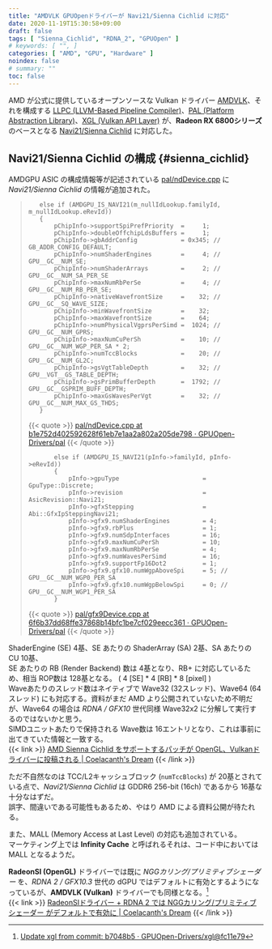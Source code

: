 ```yaml
---
title: "AMDVLK GPUOpenドライバーが Navi21/Sienna Cichlid に対応"
date: 2020-11-19T15:30:58+09:00
draft: false
tags: [ "Sienna_Cichlid", "RDNA_2", "GPUOpen" ]
# keywords: [ "", ]
categories: [ "AMD", "GPU", "Hardware" ]
noindex: false
# summary: ""
toc: false
---
```


AMD が公式に提供しているオープンソースな Vulkan ドライバー [AMDVLK](https://github.com/GPUOpen-Drivers/AMDVLK)、それを構成する [LLPC (LLVM-Based Pipeline Compiler)](https://github.com/GPUOpen-Drivers/llpc)、[PAL (Platform Abstraction Library)](https://github.com/GPUOpen-Drivers/pal)、[XGL (Vulkan API Layer)](https://github.com/GPUOpen-Drivers/xgl) が、**Radeon RX 6800シリーズ** のベースとなる [Navi21/Sienna Cichlid](/tags/sienna_cichlid) に対応した。  

## Navi21/Sienna Cichlid の構成 {#sienna_cichlid}

AMDGPU ASIC の構成情報等が記述されている [pal/ndDevice.cpp](https://github.com/GPUOpen-Drivers/pal/blob/dev/src/core/os/nullDevice/ndDevice.cpp) に *Navi21/Sienna Cichlid* の情報が追加された。  

 >        else if (AMDGPU_IS_NAVI21(m_nullIdLookup.familyId, m_nullIdLookup.eRevId))
 >        {
 >            pChipInfo->supportSpiPrefPriority  =     1;
 >            pChipInfo->doubleOffchipLdsBuffers =     1;
 >            pChipInfo->gbAddrConfig            = 0x345; // GB_ADDR_CONFIG_DEFAULT;
 >            pChipInfo->numShaderEngines        =     4; // GPU__GC__NUM_SE;
 >            pChipInfo->numShaderArrays         =     2; // GPU__GC__NUM_SA_PER_SE
 >            pChipInfo->maxNumRbPerSe           =     4; // GPU__GC__NUM_RB_PER_SE;
 >            pChipInfo->nativeWavefrontSize     =    32; // GPU__GC__SQ_WAVE_SIZE;
 >            pChipInfo->minWavefrontSize        =    32;
 >            pChipInfo->maxWavefrontSize        =    64;
 >            pChipInfo->numPhysicalVgprsPerSimd =  1024; // GPU__GC__NUM_GPRS;
 >            pChipInfo->maxNumCuPerSh           =    10; // GPU__GC__NUM_WGP_PER_SA * 2;
 >            pChipInfo->numTccBlocks            =    20; // GPU__GC__NUM_GL2C;
 >            pChipInfo->gsVgtTableDepth         =    32; // GPU__VGT__GS_TABLE_DEPTH;
 >            pChipInfo->gsPrimBufferDepth       =  1792; // GPU__GC__GSPRIM_BUFF_DEPTH;
 >            pChipInfo->maxGsWavesPerVgt        =    32; // GPU__GC__NUM_MAX_GS_THDS;
 >        }
 >
 > {{< quote >}} [pal/ndDevice.cpp at b1e752d402592628f61eb7e1aa2a802a205de798 · GPUOpen-Drivers/pal](https://github.com/GPUOpen-Drivers/pal/blob/b1e752d402592628f61eb7e1aa2a802a205de798/src/core/os/nullDevice/ndDevice.cpp#L990) {{< /quote >}}
 >
 >            else if (AMDGPU_IS_NAVI21(pInfo->familyId, pInfo->eRevId))
 >            {
 >                pInfo->gpuType                       = GpuType::Discrete;
 >                pInfo->revision                      = AsicRevision::Navi21;
 >                pInfo->gfxStepping                   = Abi::GfxIpSteppingNavi21;
 >                pInfo->gfx9.numShaderEngines         = 4;
 >                pInfo->gfx9.rbPlus                   = 1;
 >                pInfo->gfx9.numSdpInterfaces         = 16;
 >                pInfo->gfx9.maxNumCuPerSh            = 10;
 >                pInfo->gfx9.maxNumRbPerSe            = 4;
 >                pInfo->gfx9.numWavesPerSimd          = 16;
 >                pInfo->gfx9.supportFp16Dot2          = 1;
 >                pInfo->gfx9.gfx10.numWgpAboveSpi     = 5; // GPU__GC__NUM_WGP0_PER_SA
 >                pInfo->gfx9.gfx10.numWgpBelowSpi     = 0; // GPU__GC__NUM_WGP1_PER_SA
 >            }
 >
 > {{< quote >}} [pal/gfx9Device.cpp at 6f6b37dd68ffe37868b14bfc1be7cf029eecc361 · GPUOpen-Drivers/pal](https://github.com/GPUOpen-Drivers/pal/blob/6f6b37dd68ffe37868b14bfc1be7cf029eecc361/src/core/hw/gfxip/gfx9/gfx9Device.cpp#L4893) {{< /quote >}}

ShaderEngine (SE) 4基、SE あたりの ShaderArray (SA) 2基、SA あたりの CU 10基、  
SE あたりの RB (Render Backend) 数は 4基となり、RB+ に対応しているため、相当 ROP数は 128基となる。 ( 4 [SE] * 4 [RB] * 8 [pixel] )  
Waveあたりのスレッド数はネイティブで Wave32 (32スレッド)、Wave64 (64スレッド) にも対応する。資料がまだ AMD より公開されていないため不明だが、Wave64 の場合は *RDNA / GFX10* 世代同様 Wave32x2 に分解して実行するのではないかと思う。  
SIMDユニットあたりで保持される Wave数は 16エントリとなり、これは事前に出てきていた情報と一致する。  
{{< link >}} [AMD Sienna Cichlid をサポートするパッチが OpenGL、Vulkanドライバーに投稿される | Coelacanth's Dream](/posts/2020/06/09/amd-sienna-cichlid-oss-umd/#wavefront-16) {{< /link >}}

ただ不自然なのは TCC/L2キャッシュブロック (`numTccBlocks`) が 20基とされている点で、*Navi21/Sienna Cichlid* は GDDR6 256-bit (16ch) であるから 16基な十分なはずだ。  
誤字、間違いである可能性もあるため、やはり AMD による資料公開が待たれる。  


また、MALL (Memory Access at Last Level) の対応も追加されている。  
マーケティング上では **Infinity Cache** と呼ばれるそれは、コード中においては MALL となるようだ。  

**RadeonSI (OpenGL)** ドライバーでは既に *NGGカリング/プリミティブシェーダー* を、*RDNA 2 / GFX10.3* 世代の dGPU ではデフォルトに有効とするようになっているが、**AMDVLK (Vulkan)** ドライバーでも同様となる。[^amdvlk-ngg]  
{{< link >}} [RadeonSIドライバー + RDNA 2 では NGGカリング/プリミティブシェーダー がデフォルトで有効に | Coelacanth's Dream](/posts/2020/10/17/gfx103-default-ngg-culling/) {{< /link >}}

[^amdvlk-ngg]: [Update xgl from commit: b7048b5 · GPUOpen-Drivers/xgl@fc11e79](https://github.com/GPUOpen-Drivers/xgl/commit/fc11e79aab63337702d8efc05e5433dec9efdf06#diff-88f1e3e98bd72293bf65c23d0d2d080b18ad57d11e752604d0ab514ba1e12320)
